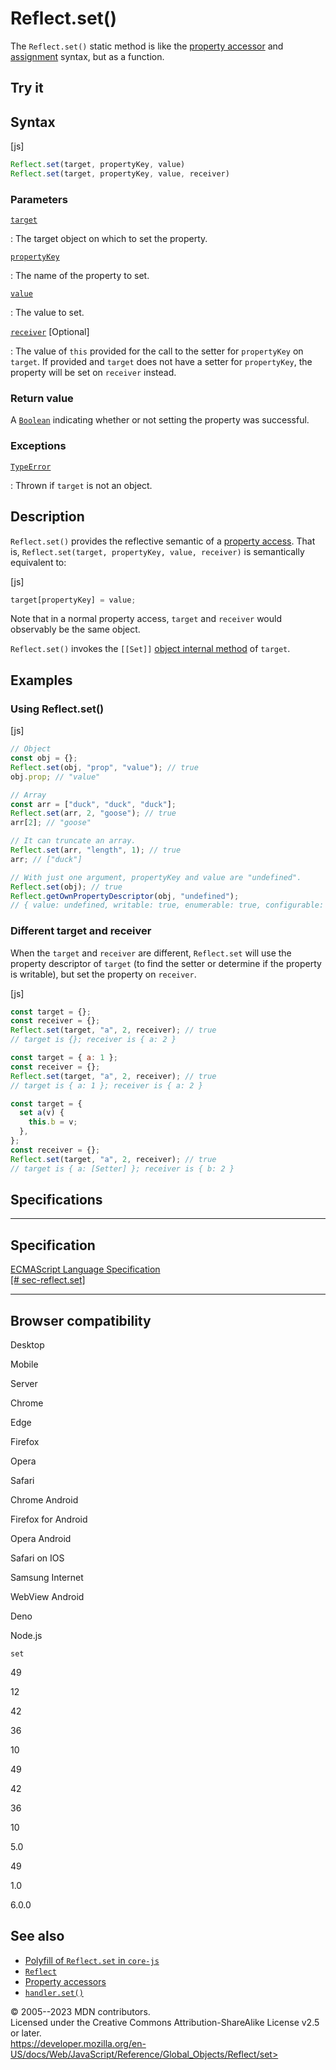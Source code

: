 Reflect.set()
=============

 
The `Reflect.set()` static method is like the [property
accessor](../../operators/property_accessors) and
[assignment](../../operators/assignment) syntax, but as a function.


 
Try it 
------

 



 
Syntax
------

 
 
 
[js]


```js
Reflect.set(target, propertyKey, value)
Reflect.set(target, propertyKey, value, receiver)
```




 
### Parameters

 

[`target`](#target)

:   The target object on which to set the property.

[`propertyKey`](#propertykey)

:   The name of the property to set.

[`value`](#value)

:   The value to set.

[`receiver`](#receiver) [Optional]

:   The value of `this` provided for the call to the setter for
    `propertyKey` on `target`. If provided and `target` does not have a
    setter for `propertyKey`, the property will be set on `receiver`
    instead.



 
### Return value 

 
A [`Boolean`](../boolean) indicating whether or not setting the property
was successful.



 
### Exceptions

 

[`TypeError`](../typeerror)

:   Thrown if `target` is not an object.



 
Description
-----------

 
`Reflect.set()` provides the reflective semantic of a [property
access](../../operators/property_accessors). That is,
`Reflect.set(target, propertyKey, value, receiver)` is semantically
equivalent to:

 
 
[js]


```js
target[propertyKey] = value;
```


Note that in a normal property access, `target` and `receiver` would
observably be the same object.

`Reflect.set()` invokes the `[[Set]]` [object internal
method](../proxy#object_internal_methods) of `target`.



 
Examples
--------


 
### Using Reflect.set() 

 
 
 
[js]


```js
// Object
const obj = {};
Reflect.set(obj, "prop", "value"); // true
obj.prop; // "value"

// Array
const arr = ["duck", "duck", "duck"];
Reflect.set(arr, 2, "goose"); // true
arr[2]; // "goose"

// It can truncate an array.
Reflect.set(arr, "length", 1); // true
arr; // ["duck"]

// With just one argument, propertyKey and value are "undefined".
Reflect.set(obj); // true
Reflect.getOwnPropertyDescriptor(obj, "undefined");
// { value: undefined, writable: true, enumerable: true, configurable: true }
```




 
### Different target and receiver 

 
When the `target` and `receiver` are different, `Reflect.set` will use
the property descriptor of `target` (to find the setter or determine if
the property is writable), but set the property on `receiver`.

 
 
[js]


```js
const target = {};
const receiver = {};
Reflect.set(target, "a", 2, receiver); // true
// target is {}; receiver is { a: 2 }

const target = { a: 1 };
const receiver = {};
Reflect.set(target, "a", 2, receiver); // true
// target is { a: 1 }; receiver is { a: 2 }

const target = {
  set a(v) {
    this.b = v;
  },
};
const receiver = {};
Reflect.set(target, "a", 2, receiver); // true
// target is { a: [Setter] }; receiver is { b: 2 }
```




Specifications
--------------

 
  ----------------------------------------------------------------------------------------------
  Specification
  ----------------------------------------------------------------------------------------------
  [ECMAScript Language Specification\
  [\#
  sec-reflect.set]](https://tc39.es/ecma262/multipage/reflection.html#sec-reflect.set)

  ----------------------------------------------------------------------------------------------


Browser compatibility 
---------------------

 


Desktop

Mobile

Server

Chrome

Edge

Firefox

Opera

Safari

Chrome Android

Firefox for Android

Opera Android

Safari on IOS

Samsung Internet

WebView Android

Deno

Node.js

`set`

49

12

42

36

10

49

42

36

10

5.0

49

1.0

6.0.0

 
See also 
--------

 
-   [Polyfill of `Reflect.set` in
    `core-js`](https://github.com/zloirock/core-js#ecmascript-reflect)
-   [`Reflect`](../reflect)
-   [Property accessors](../../operators/property_accessors)
-   [`handler.set()`](../proxy/proxy/set)



 
© 2005--2023 MDN contributors.\
Licensed under the Creative Commons Attribution-ShareAlike License v2.5
or later.\
https://developer.mozilla.org/en-US/docs/Web/JavaScript/Reference/Global_Objects/Reflect/set>


